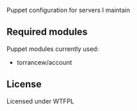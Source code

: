 Puppet configuration for servers I maintain

## Required modules ##

Puppet modules currently used:

- torrancew/account

## License ##

Licensed under WTFPL
